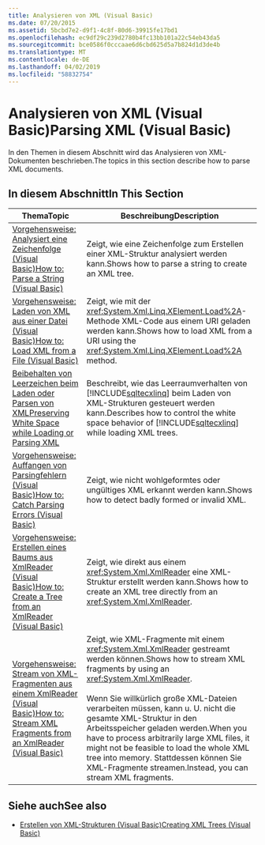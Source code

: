 ```yaml
---
title: Analysieren von XML (Visual Basic)
ms.date: 07/20/2015
ms.assetid: 5bcbd7e2-d9f1-4c8f-80d6-39915fe17bd1
ms.openlocfilehash: ec9df29c239d2780b4fc13bb101a22c54eb43da5
ms.sourcegitcommit: bce0586f0cccaae6d6cbd625d5a7b824d1d3de4b
ms.translationtype: MT
ms.contentlocale: de-DE
ms.lasthandoff: 04/02/2019
ms.locfileid: "58832754"
---
```

# <a name="parsing-xml-visual-basic"></a><span data-ttu-id="ece04-102">Analysieren von XML (Visual Basic)</span><span class="sxs-lookup"><span data-stu-id="ece04-102">Parsing XML (Visual Basic)</span></span>
<span data-ttu-id="ece04-103">In den Themen in diesem Abschnitt wird das Analysieren von XML-Dokumenten beschrieben.</span><span class="sxs-lookup"><span data-stu-id="ece04-103">The topics in this section describe how to parse XML documents.</span></span>  
  
## <a name="in-this-section"></a><span data-ttu-id="ece04-104">In diesem Abschnitt</span><span class="sxs-lookup"><span data-stu-id="ece04-104">In This Section</span></span>  
  
|<span data-ttu-id="ece04-105">Thema</span><span class="sxs-lookup"><span data-stu-id="ece04-105">Topic</span></span>|<span data-ttu-id="ece04-106">Beschreibung</span><span class="sxs-lookup"><span data-stu-id="ece04-106">Description</span></span>|  
|-----------|-----------------|  
|[<span data-ttu-id="ece04-107">Vorgehensweise: Analysiert eine Zeichenfolge (Visual Basic)</span><span class="sxs-lookup"><span data-stu-id="ece04-107">How to: Parse a String (Visual Basic)</span></span>](../../../../visual-basic/programming-guide/concepts/linq/how-to-parse-a-string.md)|<span data-ttu-id="ece04-108">Zeigt, wie eine Zeichenfolge zum Erstellen einer XML-Struktur analysiert werden kann.</span><span class="sxs-lookup"><span data-stu-id="ece04-108">Shows how to parse a string to create an XML tree.</span></span>|  
|[<span data-ttu-id="ece04-109">Vorgehensweise: Laden von XML aus einer Datei (Visual Basic)</span><span class="sxs-lookup"><span data-stu-id="ece04-109">How to: Load XML from a File (Visual Basic)</span></span>](../../../../visual-basic/programming-guide/concepts/linq/how-to-load-xml-from-a-file.md)|<span data-ttu-id="ece04-110">Zeigt, wie mit der <xref:System.Xml.Linq.XElement.Load%2A>-Methode XML-Code aus einem URI geladen werden kann.</span><span class="sxs-lookup"><span data-stu-id="ece04-110">Shows how to load XML from a URI using the <xref:System.Xml.Linq.XElement.Load%2A> method.</span></span>|  
|[<span data-ttu-id="ece04-111">Beibehalten von Leerzeichen beim Laden oder Parsen von XML</span><span class="sxs-lookup"><span data-stu-id="ece04-111">Preserving White Space while Loading or Parsing XML</span></span>](../../../../visual-basic/programming-guide/concepts/linq/preserving-white-space-while-loading-or-parsing-xml.md)|<span data-ttu-id="ece04-112">Beschreibt, wie das Leerraumverhalten von [!INCLUDE[sqltecxlinq](~/includes/sqltecxlinq-md.md)] beim Laden von XML-Strukturen gesteuert werden kann.</span><span class="sxs-lookup"><span data-stu-id="ece04-112">Describes how to control the white space behavior of [!INCLUDE[sqltecxlinq](~/includes/sqltecxlinq-md.md)] while loading XML trees.</span></span>|  
|[<span data-ttu-id="ece04-113">Vorgehensweise: Auffangen von Parsingfehlern (Visual Basic)</span><span class="sxs-lookup"><span data-stu-id="ece04-113">How to: Catch Parsing Errors (Visual Basic)</span></span>](../../../../visual-basic/programming-guide/concepts/linq/how-to-catch-parsing-errors.md)|<span data-ttu-id="ece04-114">Zeigt, wie nicht wohlgeformtes oder ungültiges XML erkannt werden kann.</span><span class="sxs-lookup"><span data-stu-id="ece04-114">Shows how to detect badly formed or invalid XML.</span></span>|  
|[<span data-ttu-id="ece04-115">Vorgehensweise: Erstellen eines Baums aus XmlReader (Visual Basic)</span><span class="sxs-lookup"><span data-stu-id="ece04-115">How to: Create a Tree from an XmlReader (Visual Basic)</span></span>](../../../../visual-basic/programming-guide/concepts/linq/how-to-create-a-tree-from-an-xmlreader.md)|<span data-ttu-id="ece04-116">Zeigt, wie direkt aus einem <xref:System.Xml.XmlReader> eine XML-Struktur erstellt werden kann.</span><span class="sxs-lookup"><span data-stu-id="ece04-116">Shows how to create an XML tree directly from an <xref:System.Xml.XmlReader>.</span></span>|  
|[<span data-ttu-id="ece04-117">Vorgehensweise: Stream von XML-Fragmenten aus einem XmlReader (Visual Basic)</span><span class="sxs-lookup"><span data-stu-id="ece04-117">How to: Stream XML Fragments from an XmlReader (Visual Basic)</span></span>](../../../../visual-basic/programming-guide/concepts/linq/how-to-stream-xml-fragments-from-an-xmlreader.md)|<span data-ttu-id="ece04-118">Zeigt, wie XML-Fragmente mit einem <xref:System.Xml.XmlReader> gestreamt werden können.</span><span class="sxs-lookup"><span data-stu-id="ece04-118">Shows how to stream XML fragments by using an <xref:System.Xml.XmlReader>.</span></span><br /><br /> <span data-ttu-id="ece04-119">Wenn Sie willkürlich große XML-Dateien verarbeiten müssen, kann u. U. nicht die gesamte XML-Struktur in den Arbeitsspeicher geladen werden.</span><span class="sxs-lookup"><span data-stu-id="ece04-119">When you have to process arbitrarily large XML files, it might not be feasible to load the whole XML tree into memory.</span></span> <span data-ttu-id="ece04-120">Stattdessen können Sie XML-Fragmente streamen.</span><span class="sxs-lookup"><span data-stu-id="ece04-120">Instead, you can stream XML fragments.</span></span>|  
  
## <a name="see-also"></a><span data-ttu-id="ece04-121">Siehe auch</span><span class="sxs-lookup"><span data-stu-id="ece04-121">See also</span></span>

- [<span data-ttu-id="ece04-122">Erstellen von XML-Strukturen (Visual Basic)</span><span class="sxs-lookup"><span data-stu-id="ece04-122">Creating XML Trees (Visual Basic)</span></span>](../../../../visual-basic/programming-guide/concepts/linq/creating-xml-trees.md)
